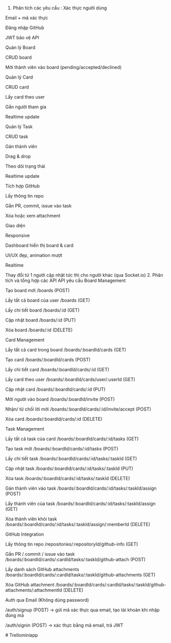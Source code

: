 1. Phân tích các yêu cầu :
Xác thực người dùng

Email + mã xác thực

Đăng nhập GitHub

JWT bảo vệ API

Quản lý Board

CRUD board

Mời thành viên vào board (pending/accepted/declined)

Quản lý Card

CRUD card

Lấy card theo user

Gắn người tham gia

Realtime update

Quản lý Task

CRUD task

Gán thành viên

Drag & drop

Theo dõi trạng thái

Realtime update

Tích hợp GitHub

Lấy thông tin repo

Gắn PR, commit, issue vào task

Xóa hoặc xem attachment

Giao diện

Responsive

Dashboard hiển thị board & card

UI/UX đẹp, animation mượt

Realtime

Thay đổi từ 1 người cập nhật tức thì cho người khác (qua Socket.io)
2. Phân tích và tổng hợp các API
API yêu cầu
Board Management

Tạo board mới /boards (POST)

Lấy tất cả board của user /boards (GET)

Lấy chi tiết board /boards/:id (GET)

Cập nhật board /boards/:id (PUT)

Xóa board /boards/:id (DELETE)

Card Management

Lấy tất cả card trong board /boards/:boardId/cards (GET)

Tạo card /boards/:boardId/cards (POST)

Lấy chi tiết card /boards/:boardId/cards/:id (GET)

Lấy card theo user /boards/:boardId/cards/user/:userId (GET)

Cập nhật card /boards/:boardId/cards/:id (PUT)

Mời người vào board /boards/:boardId/invite (POST)

Nhận/ từ chối lời mời /boards/:boardId/cards/:id/invite/accept (POST)

Xóa card /boards/:boardId/cards/:id (DELETE)

Task Management

Lấy tất cả task của card /boards/:boardId/cards/:id/tasks (GET)

Tạo task mới /boards/:boardId/cards/:id/tasks (POST)

Lấy chi tiết task /boards/:boardId/cards/:id/tasks/:taskId (GET)

Cập nhật task /boards/:boardId/cards/:id/tasks/:taskId (PUT)

Xóa task /boards/:boardId/cards/:id/tasks/:taskId (DELETE)

Gán thành viên vào task /boards/:boardId/cards/:id/tasks/:taskId/assign (POST)

Lấy thành viên của task /boards/:boardId/cards/:id/tasks/:taskId/assign (GET)

Xóa thành viên khỏi task /boards/:boardId/cards/:id/tasks/:taskId/assign/:memberId (DELETE)

GitHub Integration

Lấy thông tin repo /repositories/:repositoryId/github-info (GET)

Gắn PR / commit / issue vào task /boards/:boardId/cards/:cardId/tasks/:taskId/github-attach (POST)

Lấy danh sách GitHub attachments /boards/:boardId/cards/:cardId/tasks/:taskId/github-attachments (GET)

Xóa GitHub attachment /boards/:boardId/cards/:cardId/tasks/:taskId/github-attachments/:attachmentId (DELETE)

Auth qua Email (Không dùng password)

/auth/signup (POST) → gửi mã xác thực qua email, tạo tài khoản khi nhập đúng mã

/auth/signin (POST) → xác thực bằng mã email, trả JWT


#   T r e l l o _ m i n i _ a p p  
 